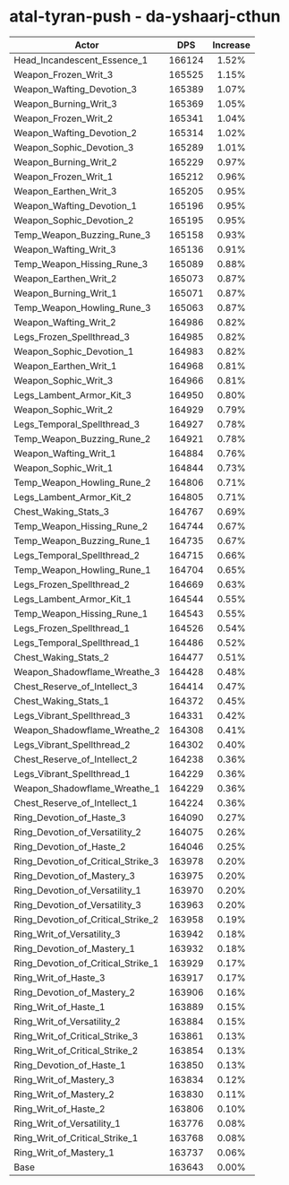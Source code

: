 # atal-tyran-push - da-yshaarj-cthun
| Actor | DPS | Increase |
|---|:---:|:---:|
|Head_Incandescent_Essence_1|166124|1.52%|
|Weapon_Frozen_Writ_3|165525|1.15%|
|Weapon_Wafting_Devotion_3|165389|1.07%|
|Weapon_Burning_Writ_3|165369|1.05%|
|Weapon_Frozen_Writ_2|165341|1.04%|
|Weapon_Wafting_Devotion_2|165314|1.02%|
|Weapon_Sophic_Devotion_3|165289|1.01%|
|Weapon_Burning_Writ_2|165229|0.97%|
|Weapon_Frozen_Writ_1|165212|0.96%|
|Weapon_Earthen_Writ_3|165205|0.95%|
|Weapon_Wafting_Devotion_1|165196|0.95%|
|Weapon_Sophic_Devotion_2|165195|0.95%|
|Temp_Weapon_Buzzing_Rune_3|165158|0.93%|
|Weapon_Wafting_Writ_3|165136|0.91%|
|Temp_Weapon_Hissing_Rune_3|165089|0.88%|
|Weapon_Earthen_Writ_2|165073|0.87%|
|Weapon_Burning_Writ_1|165071|0.87%|
|Temp_Weapon_Howling_Rune_3|165063|0.87%|
|Weapon_Wafting_Writ_2|164986|0.82%|
|Legs_Frozen_Spellthread_3|164985|0.82%|
|Weapon_Sophic_Devotion_1|164983|0.82%|
|Weapon_Earthen_Writ_1|164968|0.81%|
|Weapon_Sophic_Writ_3|164966|0.81%|
|Legs_Lambent_Armor_Kit_3|164950|0.80%|
|Weapon_Sophic_Writ_2|164929|0.79%|
|Legs_Temporal_Spellthread_3|164927|0.78%|
|Temp_Weapon_Buzzing_Rune_2|164921|0.78%|
|Weapon_Wafting_Writ_1|164884|0.76%|
|Weapon_Sophic_Writ_1|164844|0.73%|
|Temp_Weapon_Howling_Rune_2|164806|0.71%|
|Legs_Lambent_Armor_Kit_2|164805|0.71%|
|Chest_Waking_Stats_3|164767|0.69%|
|Temp_Weapon_Hissing_Rune_2|164744|0.67%|
|Temp_Weapon_Buzzing_Rune_1|164735|0.67%|
|Legs_Temporal_Spellthread_2|164715|0.66%|
|Temp_Weapon_Howling_Rune_1|164704|0.65%|
|Legs_Frozen_Spellthread_2|164669|0.63%|
|Legs_Lambent_Armor_Kit_1|164544|0.55%|
|Temp_Weapon_Hissing_Rune_1|164543|0.55%|
|Legs_Frozen_Spellthread_1|164526|0.54%|
|Legs_Temporal_Spellthread_1|164486|0.52%|
|Chest_Waking_Stats_2|164477|0.51%|
|Weapon_Shadowflame_Wreathe_3|164428|0.48%|
|Chest_Reserve_of_Intellect_3|164414|0.47%|
|Chest_Waking_Stats_1|164372|0.45%|
|Legs_Vibrant_Spellthread_3|164331|0.42%|
|Weapon_Shadowflame_Wreathe_2|164308|0.41%|
|Legs_Vibrant_Spellthread_2|164302|0.40%|
|Chest_Reserve_of_Intellect_2|164238|0.36%|
|Legs_Vibrant_Spellthread_1|164229|0.36%|
|Weapon_Shadowflame_Wreathe_1|164229|0.36%|
|Chest_Reserve_of_Intellect_1|164224|0.36%|
|Ring_Devotion_of_Haste_3|164090|0.27%|
|Ring_Devotion_of_Versatility_2|164075|0.26%|
|Ring_Devotion_of_Haste_2|164046|0.25%|
|Ring_Devotion_of_Critical_Strike_3|163978|0.20%|
|Ring_Devotion_of_Mastery_3|163975|0.20%|
|Ring_Devotion_of_Versatility_1|163970|0.20%|
|Ring_Devotion_of_Versatility_3|163963|0.20%|
|Ring_Devotion_of_Critical_Strike_2|163958|0.19%|
|Ring_Writ_of_Versatility_3|163942|0.18%|
|Ring_Devotion_of_Mastery_1|163932|0.18%|
|Ring_Devotion_of_Critical_Strike_1|163929|0.17%|
|Ring_Writ_of_Haste_3|163917|0.17%|
|Ring_Devotion_of_Mastery_2|163906|0.16%|
|Ring_Writ_of_Haste_1|163889|0.15%|
|Ring_Writ_of_Versatility_2|163884|0.15%|
|Ring_Writ_of_Critical_Strike_3|163861|0.13%|
|Ring_Writ_of_Critical_Strike_2|163854|0.13%|
|Ring_Devotion_of_Haste_1|163850|0.13%|
|Ring_Writ_of_Mastery_3|163834|0.12%|
|Ring_Writ_of_Mastery_2|163830|0.11%|
|Ring_Writ_of_Haste_2|163806|0.10%|
|Ring_Writ_of_Versatility_1|163776|0.08%|
|Ring_Writ_of_Critical_Strike_1|163768|0.08%|
|Ring_Writ_of_Mastery_1|163737|0.06%|
|Base|163643|0.00%|
